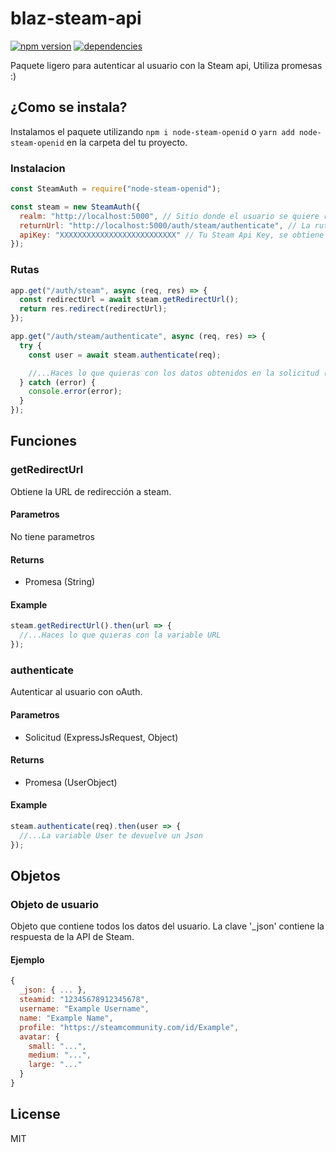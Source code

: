 # blaz-steam-api

[![npm version](https://badge.fury.io/js/node-steam-openid.svg)](https://www.npmjs.com/package/blaz-steam-api)
[![dependencies](https://david-dm.org/leevihalme/node-steam-openid.svg)](https://david-dm.org/leevihalme/node-steam-openid.svg)

Paquete ligero para autenticar al usuario con la Steam api, Utiliza promesas :)

## ¿Como se instala?

Instalamos el paquete utilizando `npm i node-steam-openid` o `yarn add node-steam-openid` en la carpeta del tu proyecto.

### Instalacion

```javascript
const SteamAuth = require("node-steam-openid");

const steam = new SteamAuth({
  realm: "http://localhost:5000", // Sitio donde el usuario se quiere registrar, es decir, tu dominio de la pagina web
  returnUrl: "http://localhost:5000/auth/steam/authenticate", // La ruta donde quieres que redirija al usuario, Tiene que ser del mismo dominio de que el Realm 
  apiKey: "XXXXXXXXXXXXXXXXXXXXXXXXXX" // Tu Steam Api Key, se obtiene de https://steamcommunity.com/dev/apikey
});
```

### Rutas

```javascript
app.get("/auth/steam", async (req, res) => {
  const redirectUrl = await steam.getRedirectUrl();
  return res.redirect(redirectUrl);
});

app.get("/auth/steam/authenticate", async (req, res) => {
  try {
    const user = await steam.authenticate(req);

    //...Haces lo que quieras con los datos obtenidos en la solicitud (req)
  } catch (error) {
    console.error(error);
  }
});
```

## Funciones

### getRedirectUrl

Obtiene la URL de redirección a steam.

#### Parametros

No tiene parametros

#### Returns

- Promesa (String)

#### Example

```javascript
steam.getRedirectUrl().then(url => {
  //...Haces lo que quieras con la variable URL
});
```

### authenticate

Autenticar al usuario con oAuth.

#### Parametros

- Solicitud (ExpressJsRequest, Object)

#### Returns

- Promesa (UserObject)

#### Example

```javascript
steam.authenticate(req).then(user => {
  //...La variable User te devuelve un Json
});
```

## Objetos

### Objeto de usuario

Objeto que contiene todos los datos del usuario. La clave '_json' contiene la respuesta de la API de Steam.

#### Ejemplo

```javascript
{
  _json: { ... },
  steamid: "12345678912345678",
  username: "Example Username",
  name: "Example Name",
  profile: "https://steamcommunity.com/id/Example",
  avatar: {
    small: "...",
    medium: "...",
    large: "..."
  }
}
```

## License

MIT 